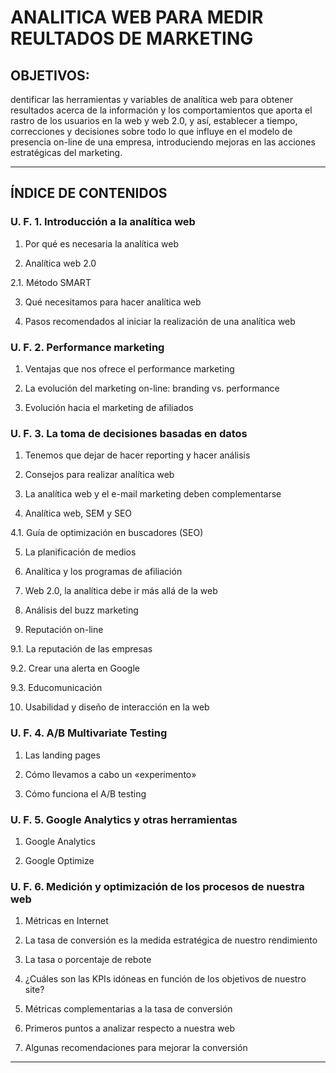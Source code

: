 # ANALITICA WEB PARA MEDIR REULTADOS DE MARKETING


## OBJETIVOS:

dentificar las herramientas y variables de analítica web para obtener resultados acerca de la información y los comportamientos que aporta el rastro de los usuarios en la web y web 2.0, y así, establecer a tiempo, correcciones y decisiones sobre todo lo que influye en el modelo de presencia on-line de una empresa, introduciendo mejoras en las acciones estratégicas del marketing.

---

## ÍNDICE DE CONTENIDOS

### U. F. 1. Introducción a la analítica web

1. Por qué es necesaria la analítica web

2. Analítica web 2.0

2.1. Método SMART

3. Qué necesitamos para hacer analítica web

4. Pasos recomendados al iniciar la realización de una analítica web


### U. F. 2. Performance marketing

1. Ventajas que nos ofrece el performance marketing

2. La evolución del marketing on-line: branding vs. performance

3. Evolución hacia el marketing de afiliados



### U. F. 3. La toma de decisiones basadas en datos

1. Tenemos que dejar de hacer reporting y hacer análisis

2. Consejos para realizar analítica web

3. La analítica web y el e-mail marketing deben complementarse

4. Analítica web, SEM y SEO

4.1. Guía de optimización en buscadores (SEO)

5. La planificación de medios

6. Analítica y los programas de afiliación

7. Web 2.0, la analítica debe ir más allá de la web

8. Análisis del buzz marketing

9. Reputación on-line

9.1. La reputación de las empresas

9.2. Crear una alerta en Google

9.3. Educomunicación

10. Usabilidad y diseño de interacción en la web

### U. F. 4. A/B Multivariate Testing

1. Las landing pages

2. Cómo llevamos a cabo un «experimento»

3. Cómo funciona el A/B testing

### U. F. 5. Google Analytics y otras herramientas

1. Google Analytics

2. Google Optimize

### U. F. 6. Medición y optimización de los procesos de nuestra web

1. Métricas en Internet

2. La tasa de conversión es la medida estratégica de nuestro rendimiento

3. La tasa o porcentaje de rebote

4. ¿Cuáles son las KPIs idóneas en función de los objetivos de nuestro site?

5. Métricas complementarias a la tasa de conversión

6. Primeros puntos a analizar respecto a nuestra web

7. Algunas recomendaciones para mejorar la conversión

---
